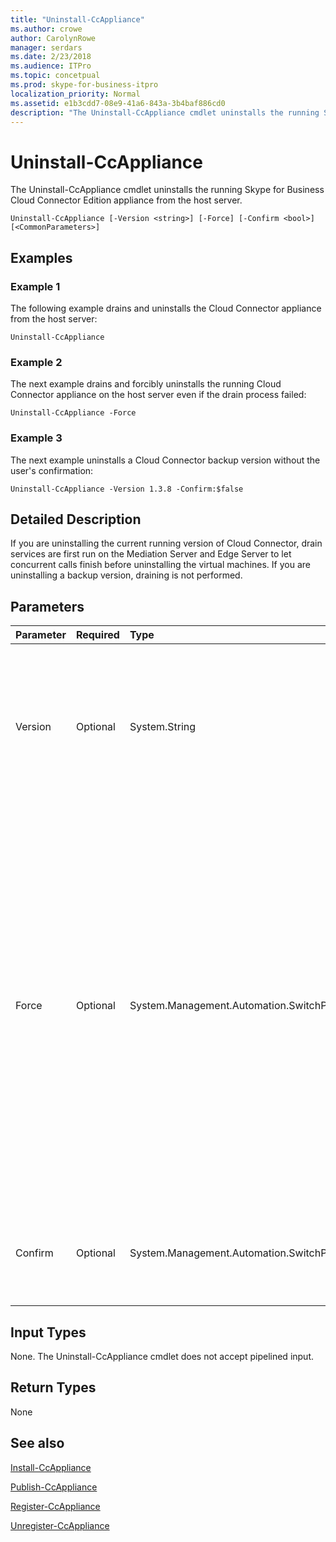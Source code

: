 ```yaml
---
title: "Uninstall-CcAppliance"
ms.author: crowe
author: CarolynRowe
manager: serdars
ms.date: 2/23/2018
ms.audience: ITPro
ms.topic: concetpual
ms.prod: skype-for-business-itpro
localization_priority: Normal
ms.assetid: e1b3cdd7-08e9-41a6-843a-3b4baf886cd0
description: "The Uninstall-CcAppliance cmdlet uninstalls the running Skype for Business Cloud Connector Edition appliance from the host server."
---
```


# Uninstall-CcAppliance
 
The Uninstall-CcAppliance cmdlet uninstalls the running Skype for Business Cloud Connector Edition appliance from the host server. 
  
```
Uninstall-CcAppliance [-Version <string>] [-Force] [-Confirm <bool>] [<CommonParameters>]
```

## Examples
<a name="Examples"> </a>

### Example 1

The following example drains and uninstalls the Cloud Connector appliance from the host server:
  
```
Uninstall-CcAppliance
```

### Example 2

The next example drains and forcibly uninstalls the running Cloud Connector appliance on the host server even if the drain process failed:
  
```
Uninstall-CcAppliance -Force
```

### Example 3

The next example uninstalls a Cloud Connector backup version without the user's confirmation:
  
```
Uninstall-CcAppliance -Version 1.3.8 -Confirm:$false
```

## Detailed Description
<a name="DetailedDescription"> </a>

If you are uninstalling the current running version of Cloud Connector, drain services are first run on the Mediation Server and Edge Server to let concurrent calls finish before uninstalling the virtual machines. If you are uninstalling a backup version, draining is not performed.
  
## Parameters
<a name="DetailedDescription"> </a>

|**Parameter**|**Required**|**Type**|**Description**|
|:-----|:-----|:-----|:-----|
| Version <br/> | Optional <br/> |System.String  <br/> | The version of Cloud Connector that will be uninstalled from the host server. If not specified, uninstall the current running version. <br/> |
|Force  <br/> |Optional  <br/> |System.Management.Automation.SwitchParameter  <br/> |If uninstalling the current running version, attempt to drain servers on Mediation Server and Edge Server before uninstalling the virtual machines. If you specify the "Force" switch, even if the drain services fail, the virtual machines will be uninstalled. This parameter is only used to uninstall the current running version.  <br/> |
|Confirm  <br/> |Optional  <br/> |System.Management.Automation.SwitchParameter  <br/> |Ask user's confirmation to uninstall the virtual machines. Default value is TRUE.  <br/> |
   
## Input Types
<a name="InputTypes"> </a>

None. The Uninstall-CcAppliance cmdlet does not accept pipelined input.
  
## Return Types
<a name="ReturnTypes"> </a>

None
  
## See also
<a name="ReturnTypes"> </a>

[Install-CcAppliance](install-ccappliance.md)
  
[Publish-CcAppliance](publish-ccappliance.md)
  
[Register-CcAppliance](register-ccappliance.md)
  
[Unregister-CcAppliance](unregister-ccappliance.md)
  

